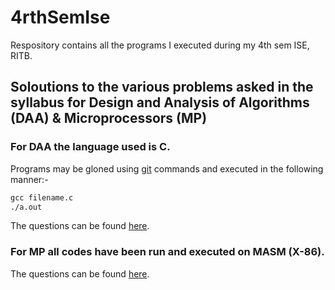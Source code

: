 # 4rthSemIse
Respository contains all the programs I executed during my 4th sem ISE, RITB.

## Soloutions to the various problems asked in the syllabus for Design and Analysis of Algorithms (DAA) & Microprocessors (MP)

### For DAA the language used is C.
Programs may be gloned using [git](https://services.github.com/on-demand/downloads/github-git-cheat-sheet.pdf) commands and executed in the following manner:-
```cmd
gcc filename.c
./a.out
```
The questions can be found [here](https://github.com/vybhavjain/4rthSemIse/blob/master/DAA%20LAB/Questions.txt).

### For MP all codes have been run and executed on MASM (X-86).
The questions can be found [here](https://github.com/vybhavjain/4rthSemIse/blob/master/Microprocessors%20-X86-/Questions.txt).
